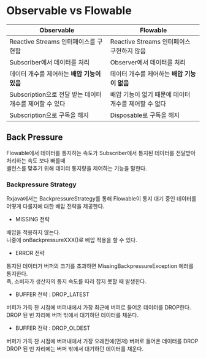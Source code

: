 
# Observable vs Flowable

| Observable                                              | Flowable                                             |
| ------------------------------------------------------- | ---------------------------------------------------- |
| Reactive Streams 인터페이스를 구현함                    | Reactive Streams 인터페이스 구현하지 않음            |
| Subscriber에서 데이터를 처리                            | Observer에서 데이터를 처리                           |
| 데이터 개수를 제어하는 **배압 기능이 있음**             | 데이터 개수를 제어하는 **배압 기능이 없음**          |
| Subscription으로 전달 받는 데이터 개수를 제어할 수 있다 | 배압 기능이 없기 때문에 데이터 개수를 제어할 수 없다 |
| Subscription으로 구독을 해지                            | Disposable로 구독을 해지                             |


## Back Pressure

Flowable에서 데이터를 통지하는 속도가 Subscriber에서 통지된 데이터를 전달받아 처리하는 속도 보다 빠를때  
밸런스를 맞추기 위해 데이터 통지량을 제어하는 기능을 말한다.

### Backpressure Strategy

Rxjava에서는 BackpressureStrategy를 통해 Flowable이 통지 대기 중인 데이터를 어떻게 다룰지에 대한 배압 전략을 제공한다.

- MISSING 전략

배압을 적용하지 않는다.  
나중에 onBackpressureXXX()로 배압 적용을 할 수 있다.

- ERROR 전략

통지된 데이터가 버퍼의 크기를 초과하면 MissingBackpressureException 에러를 통지한다.  
즉, 소비자가 생산자의 통지 속도를 따라 잡지 못할 때 발생한다.  

- BUFFER 전략 : DROP_LATEST

버퍼가 가득 찬 시점에 버퍼내에서 가장 최근에 버퍼로 들어온 데이터를 DROP한다.  
DROP 된 빈 자리에 버퍼 밖에서 대기하던 데이터를 채운다.

- BUFFER 전략 : DROP_OLDEST

버퍼가 가득 찬 시점에 버퍼내에서 가장 오래전에(먼저) 버퍼로 들어온 데이터를 DROP  
DROP 된 빈 자리에는 버퍼 밖에서 대기하던 데이터를 채운다.
